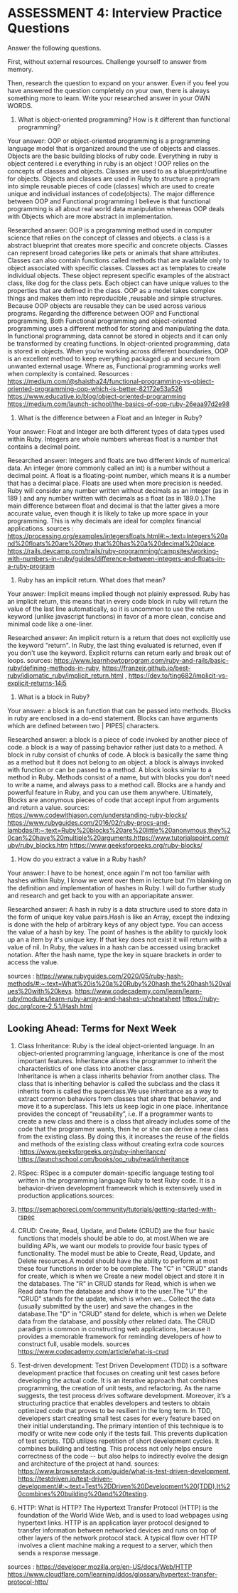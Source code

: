 # ASSESSMENT 4: Interview Practice Questions

Answer the following questions.

First, without external resources. Challenge yourself to answer from memory.

Then, research the question to expand on your answer. Even if you feel you have answered the question completely on your own, there is always something more to learn. Write your researched answer in your OWN WORDS.

1. What is object-oriented programming? How is it different than functional programming?

Your answer: OOP or object-oriented programming is a programming language model that is organized around the use of objects and classes. Objects are the basic building blocks of ruby code. Everything in ruby is object centered i.e everything in ruby is an object ! OOP relies on the concepts of classes and objects. Classes are used to as a blueprint/outline for objects. Objects and classes are used in Ruby to structure a program into simple reusable pieces of code (classes) which are used to create unique and individual instances of code(objects). The major difference between OOP and Functional programming I believe is that functional programming is all about real world data manipulation whereas OOP deals with Objects which are more abstract in implementation. 

Researched answer: OOP is a programming method used in computer science that relies on the concept of classes and objects. 
a class is a abstract blueprint that creates more specific and concrete objects. Classes can represent broad categories like pets or animals that share attributes. Classes can also contain functions called methods that are available only to object associated with specific classes. Classes act as templates to create individual objects. These object represent specific examples of the abstract class, like dog for the class pets. Each object can have unique values to the properties that are defined in the class. OOP as a model takes complex things and makes them into reproducible ,reusable and simple structures. Because OOP objects are reusable they can be used across various programs.  Regarding the difference between OOP and Functional programming, Both Functional programming and object-oriented programming uses a different method for storing and manipulating the data. In functional programming, data cannot be stored in objects and it can only be transformed by creating functions. In object-oriented programming, data is stored in objects.  When you’re working across different boundaries, OOP is an excellent method to keep everything packaged up and secure from unwanted external usage. Where as, Functional programming works well when complexity is contained.
Resources : https://medium.com/@shaistha24/functional-programming-vs-object-oriented-programming-oop-which-is-better-82172e53a526 https://www.educative.io/blog/object-oriented-programming
https://medium.com/launch-school/the-basics-of-oop-ruby-26eaa97d2e98

1. What is the difference between a Float and an Integer in Ruby?

Your answer: Float and Integer are both different types of data types used within Ruby. Integers are whole numbers whereas float is a number that contains a decimal point. 

Researched answer:
Integers and floats are two different kinds of numerical data. An integer (more commonly called an int) is a number without a decimal point. A float is a floating-point number, which means it is a number that has a decimal place. Floats are used when more precision is needed.
Ruby will consider any number written without decimals as an integer (as in 189 ) and any number written with decimals as a float (as in 189.0 ).The main difference between float and decimal is that the latter gives a more accurate value, even though it is likely to take up more space in your programming. This is why decimals are ideal for complex financial applications. sources : https://processing.org/examples/integersfloats.html#:~:text=Integers%20and%20floats%20are%20two,that%20has%20a%20decimal%20place. https://rails.devcamp.com/trails/ruby-programming/campsites/working-with-numbers-in-ruby/guides/difference-between-integers-and-floats-in-a-ruby-program


1. Ruby has an implicit return. What does that mean?

Your answer: Implicit means implied though not plainly expressed. Ruby has an implicit return, this means that in every code block in ruby will return the value of the last line automatically, so it is uncommon to use the return keyword (unlike javascript functions) in favor of a more clean, concise and minimal code like a one-liner. 

Researched answer: An implicit return is a return that does not explicitly use the keyword "return". In Ruby, the last thing evaluated is returned, even if you don't use the keyword. Explicit returns can return early and break out of loops. sources: 
https://www.learnhowtoprogram.com/ruby-and-rails/basic-ruby/defining-methods-in-ruby, https://franzejr.github.io/best-ruby/idiomatic_ruby/implicit_return.html , https://dev.to/ting682/implicit-vs-explicit-returns-14j5



1. What is a block in Ruby?

Your answer: a block is an function that can be passed into methods. Blocks in ruby are enclosed in a do-end statement. Blocks can have arguments which are defined between two | PIPES| characters.

Researched answer: a block is a piece of code invoked by another piece of code. a block is a way of passing behavior rather just data to a method. A block  in ruby consist of chunks of code. A block is basically the same thing as a method but it does not belong to an object. a block is always invoked with function or can be passed to a method.  A block looks similar to a method in Ruby. Methods consist of a name, but with blocks you don’t need to write a name, and always pass to a method call. Blocks are a handy and powerful feature in Ruby, and you can use them anywhere. Ultimately, Blocks are anonymous pieces of code that accept input from arguments and return a value.
sources: https://www.codewithjason.com/understanding-ruby-blocks/
https://www.rubyguides.com/2016/02/ruby-procs-and-lambdas/#:~:text=Ruby%20blocks%20are%20little%20anonymous,they%20can%20have%20multiple%20arguments.https://www.tutorialspoint.com/ruby/ruby_blocks.htm
https://www.geeksforgeeks.org/ruby-blocks/


1. How do you extract a value in a Ruby hash?

Your answer: I have to be honest, once again I'm not too familiar with hashes within Ruby, I know we went over them in lecture but I'm blanking on the definition and implementation of hashes in Ruby. I will do further study and research and get back to you with an apporiapitate answer. 

Researched answer: A hash in ruby is a data structure used to store data in the form of unique key value pairs.Hash is like an Array, except the indexing is done with the help of arbitrary keys of any object type. You can access the value of a hash by key. The point of hashes is the ability to quickly look up an a item by it's unique key. If that key does not exist it will return with a value of nil.  In Ruby, the values in a hash can be accessed using bracket notation. After the hash name, type the key in square brackets in order to access the value.

sources : https://www.rubyguides.com/2020/05/ruby-hash-methods/#:~:text=What%20is%20a%20Ruby%20hash,the%20hash%20values%20with%20keys. https://www.codecademy.com/learn/learn-ruby/modules/learn-ruby-arrays-and-hashes-u/cheatsheet https://ruby-doc.org/core-2.5.1/Hash.html
## Looking Ahead: Terms for Next Week

1. Class Inheritance: Ruby is the ideal object-oriented language. In an object-oriented programming language, inheritance is one of the most important features. Inheritance allows the programmer to inherit the characteristics of one class into another class.  
Inheritance is when a class inherits behavior from another class. The class that is inheriting behavior is called the subclass and the class it inherits from is called the superclass.We use inheritance as a way to extract common behaviors from classes that share that behavior, and move it to a superclass. This lets us keep logic in one place. inheritance provides the concept of “reusability”, i.e. If a programmer wants to create a new class and there is a class that already includes some of the code that the programmer wants, then he or she can derive a new class from the existing class. By doing this, it increases the reuse of the fields and methods of the existing class without creating extra code
sources :https://www.geeksforgeeks.org/ruby-inheritance/
https://launchschool.com/books/oo_ruby/read/inheritance


2. RSpec: RSpec is a computer domain-specific language testing tool written in the programming language Ruby to test Ruby code. It is a behavior-driven development framework which is extensively used in production applications.sources:
1. https://semaphoreci.com/community/tutorials/getting-started-with-rspec

3. CRUD: Create, Read, Update, and Delete (CRUD) are the four basic functions that models should be able to do, at most.When we are building APIs, we want our models to provide four basic types of functionality. The model must be able to Create, Read, Update, and Delete resources.A model should have the ability to perform at most these four functions in order to be complete. The "C" in "CRUD" stands for create, which is when we Create a new model object and store it in the databases. The "R" in CRUD stands for Read, which is when we Read data from the database and show it to the user.The "U" the "CRUD" stands for the update, which is when we...
Collect the data (usually submitted by the user) and save the changes in the database.The "D" in "CRUD" stand for delete, which is when we Delete data from the database, and possibly other related data.
The CRUD paradigm is common in constructing web applications, because it provides a memorable framework for reminding developers of how to construct full, usable models. sources https://www.codecademy.com/article/what-is-crud

4. Test-driven development: Test Driven Development (TDD) is a software development practice that focuses on creating unit test cases before developing the actual code. It is an iterative approach that combines programming, the creation of unit tests, and refactoring.
 As the name suggests, the test process drives software development. Moreover, it’s a structuring practice that enables developers and testers to obtain optimized code that proves to be resilient in the long term. In TDD, developers start creating small test cases for every feature based on their initial understanding. The primary intention of this technique is to modify or write new code only if the tests fail. This prevents duplication of test scripts. TDD utilizes repetition of short development cycles. It combines building and testing. This process not only helps ensure correctness of the code -- but also helps to indirectly evolve the design and architecture of the project at hand.
sources: https://www.browserstack.com/guide/what-is-test-driven-development, https://testdriven.io/test-driven-development/#:~:text=Test%2DDriven%20Development%20(TDD),It%20combines%20building%20and%20testing.

5. HTTP: What is HTTP?
The Hypertext Transfer Protocol (HTTP) is the foundation of the World Wide Web, and is used to load webpages using hypertext links. HTTP is an application layer protocol designed to transfer information between networked devices and runs on top of other layers of the network protocol stack. A typical flow over HTTP involves a client machine making a request to a server, which then sends a response message.

sources : https://developer.mozilla.org/en-US/docs/Web/HTTP
https://www.cloudflare.com/learning/ddos/glossary/hypertext-transfer-protocol-http/
